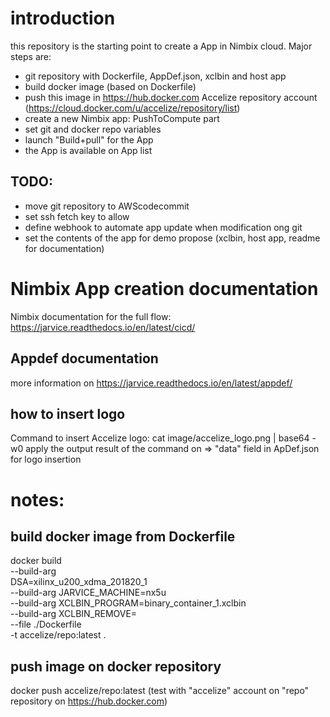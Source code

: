 # introduction

this repository is the starting point to create a App in Nimbix cloud.
Major steps are:
  - git repository with Dockerfile, AppDef.json, xclbin and host app
  - build docker image (based on Dockerfile)
  - push this image in https://hub.docker.com Accelize repository account (https://cloud.docker.com/u/accelize/repository/list)
  - create a new Nimbix app: PushToCompute part
  - set git and docker repo variables
  - launch "Build+pull" for the App
  - the App is available on App list
  
## TODO:
  - move git repository to AWScodecommit
  - set ssh fetch key to allow 
  - define webhook to automate app update when modification ong git
  - set the contents of the app for demo propose (xclbin, host app, readme for documentation)



# Nimbix App creation documentation
Nimbix documentation for the full flow: https://jarvice.readthedocs.io/en/latest/cicd/

## Appdef documentation
more information on https://jarvice.readthedocs.io/en/latest/appdef/

## how to insert logo 
Command to insert Accelize logo: cat image/accelize_logo.png | base64 -w0 
apply the output result of the command on => "data" field in ApDef.json for logo insertion


# notes:


## build docker image from Dockerfile
docker build \
   --build-arg \
   DSA=xilinx_u200_xdma_201820_1 \
   --build-arg JARVICE_MACHINE=nx5u \
   --build-arg XCLBIN_PROGRAM=binary_container_1.xclbin \
   --build-arg XCLBIN_REMOVE=  \
   --file ./Dockerfile \
   -t accelize/repo:latest .
   
   
## push image on docker repository   
docker push accelize/repo:latest
(test with "accelize" account on "repo" repository on https://hub.docker.com)